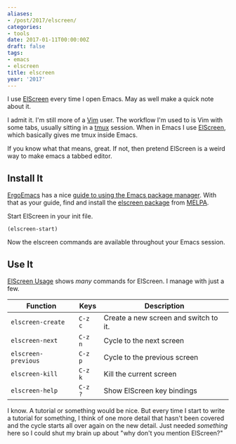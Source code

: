 ```yaml
---
aliases:
- /post/2017/elscreen/
categories:
- tools
date: 2017-01-11T00:00:00Z
draft: false
tags:
- emacs
- elscreen
title: elscreen
year: '2017'
---
```

I use [ElScreen] every time I open Emacs. May as well make a quick note about it.

[ElScreen]: https://github.com/knu/elscreen/
<!--more-->

I admit it. I'm still more of a [Vim][] user. The workflow I'm used to is Vim with some tabs, usually sitting
in a [tmux][] session. When in Emacs I use [ElScreen][], which basically gives me tmux inside Emacs.

If you know what that means, great. If not, then pretend ElScreen is a weird way to make emacs a tabbed editor.

[Vim]: http://www.vim.org/
[tmux]: https://tmux.github.io/

## Install It

[ErgoEmacs][] has a nice [guide to using the Emacs package manager][]. With that as your guide, find and
install the [elscreen package][] from [MELPA][].

[ErgoEmacs]: http://ergoemacs.org/
[guide to using the Emacs package manager]: http://ergoemacs.org/emacs/emacs_package_system.html
[elscreen package]: https://melpa.org/#/elscreen
[MELPA]: https://melpa.org/

Start ElScreen in your init file.

```elisp
(elscreen-start)
```

Now the elscreen commands are available throughout your Emacs session.

## Use It

[ElScreen Usage][] shows *many* commands for ElScreen. I manage with just a few.

[ElScreen Usage]: https://github.com/knu/elscreen#usage

Function            | Keys    | Description
--------------------|---------|-------------------------------------
`elscreen-create`   | `C-z c` | Create a new screen and switch to it.
`elscreen-next`     | `C-z n` | Cycle to the next screen
`elscreen-previous` | `C-z p` | Cycle to the previous screen
`elscreen-kill`     | `C-z k` | Kill the current screen
`elscreen-help`     | `C-z ?` | Show ElScreen key bindings

I know. A tutorial or something would be nice. But every time I start to write a tutorial for something, I
think of one more detail that hasn't been covered and the cycle starts all over again on the new detail. Just
needed *something* here so I could shut my brain up about "why don't you mention ElScreen?"
